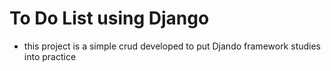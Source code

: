 # To Do List using Django
* this project is a simple crud developed to put Djando framework studies into practice
